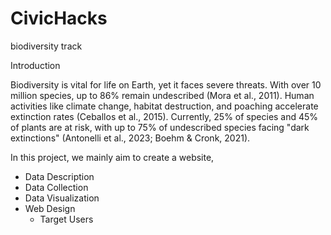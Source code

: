 # CivicHacks
biodiversity track

Introduction

Biodiversity is vital for life on Earth, yet it faces severe threats. With over 10 million species, up to 86% remain undescribed (Mora et al., 2011). Human activities like climate change, habitat destruction, and poaching accelerate extinction rates (Ceballos et al., 2015). Currently, 25% of species and 45% of plants are at risk, with up to 75% of undescribed species facing "dark extinctions" (Antonelli et al., 2023; Boehm & Cronk, 2021).

In this project, we mainly aim to create a website,

- Data Description
- Data Collection
- Data Visualization
- Web Design
  - Target Users



